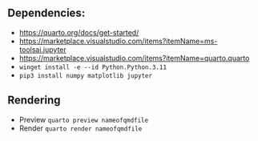## Dependencies:
- https://quarto.org/docs/get-started/
- https://marketplace.visualstudio.com/items?itemName=ms-toolsai.jupyter
- https://marketplace.visualstudio.com/items?itemName=quarto.quarto
- `winget install -e --id Python.Python.3.11`
- `pip3 install numpy matplotlib jupyter`

## Rendering
- Preview `quarto preview nameofqmdfile`
- Render `quarto render nameofqmdfile`